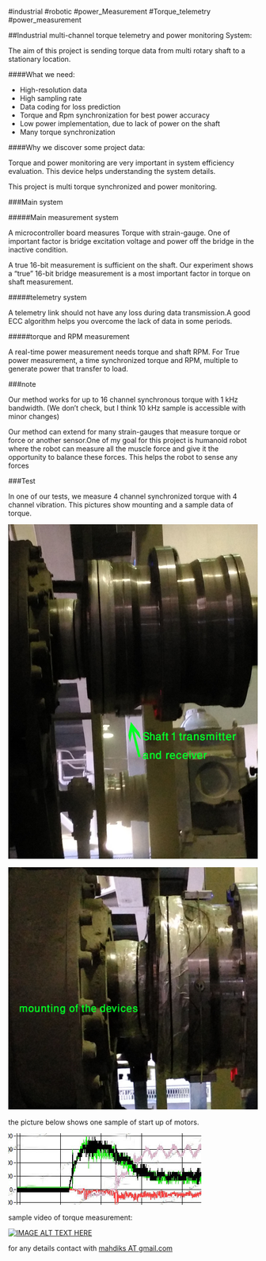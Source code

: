 \#industrial #robotic #power_Measurement #Torque_telemetry #power_measurement

##Industrial multi-channel torque telemetry and power monitoring System:

The aim of this project is sending torque data from multi rotary shaft to a stationary location.

####What we need:

- High-resolution data
- High sampling rate
- Data coding for loss prediction
- Torque and Rpm synchronization for best power accuracy
- Low power implementation, due to lack of power on the shaft
- Many torque synchronization



####Why we discover some project data:

Torque and power monitoring are very important in system efficiency evaluation. This device helps understanding the system details.

This project is multi torque synchronized and power monitoring.



###Main system

#####Main measurement system

A microcontroller board measures Torque with strain-gauge. One of important factor is bridge excitation voltage and power off the bridge in the inactive condition.

A true 16-bit measurement is sufficient on the shaft. Our experiment shows a “true” 16-bit bridge measurement is a most important factor in torque on shaft measurement.

#####telemetry system

A telemetry link should not have any loss during data transmission.A good ECC algorithm helps you overcome the lack of data in some periods.

 #####torque and RPM measurement

A real-time power measurement needs torque and shaft RPM. For True power measurement, a time synchronized torque and RPM, multiple to generate power that transfer to load.



###note

Our method works for up to 16 channel synchronous torque with 1 kHz bandwidth. (We don’t check, but I think 10 kHz sample is accessible with minor changes) 

Our method can extend for many strain-gauges that measure torque or force or another sensor.One of my goal for this project is humanoid robot where the robot can measure all the muscle force and give it the opportunity to balance these forces. This helps the robot to sense any forces 

###Test

In one of our tests, we measure 4 channel synchronized torque with 4 channel vibration. This pictures show mounting and a sample data of torque.

![Motor1](.\img\img1.jpg)

![mounting](./img/img2.jpg)

the picture below shows one sample of start up of motors.

![Sample result of 4 torque](./img/img3.jpg)

sample video of torque measurement:

[![IMAGE ALT TEXT HERE](https://img.youtube.com/vi/eKOW8vPVlRw/0.jpg)](https://www.youtube.com/watch?v=eKOW8vPVlRw)



for any details contact with <u>mahdiks AT gmail.com</u>

   

 

 

 

 

 
